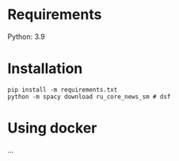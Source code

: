 # Requirements 
Python: 3.9 

# Installation 
```
pip install -m requirements.txt
python -m spacy download ru_core_news_sm # dsf
```

# Using docker
...
 
 
